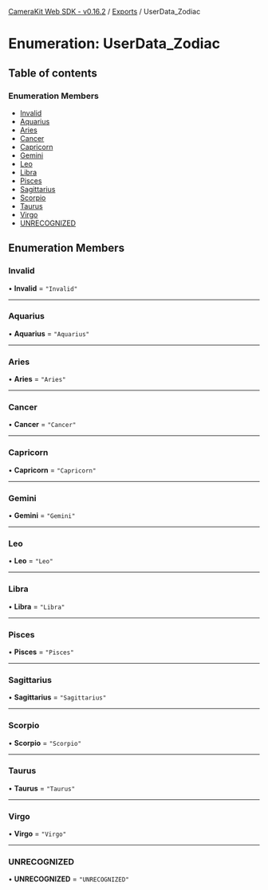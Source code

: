 [CameraKit Web SDK - v0.16.2](../README.md) / [Exports](../modules.md) / UserData\_Zodiac

# Enumeration: UserData\_Zodiac

## Table of contents

### Enumeration Members

- [Invalid](UserData_Zodiac.md#invalid)
- [Aquarius](UserData_Zodiac.md#aquarius)
- [Aries](UserData_Zodiac.md#aries)
- [Cancer](UserData_Zodiac.md#cancer)
- [Capricorn](UserData_Zodiac.md#capricorn)
- [Gemini](UserData_Zodiac.md#gemini)
- [Leo](UserData_Zodiac.md#leo)
- [Libra](UserData_Zodiac.md#libra)
- [Pisces](UserData_Zodiac.md#pisces)
- [Sagittarius](UserData_Zodiac.md#sagittarius)
- [Scorpio](UserData_Zodiac.md#scorpio)
- [Taurus](UserData_Zodiac.md#taurus)
- [Virgo](UserData_Zodiac.md#virgo)
- [UNRECOGNIZED](UserData_Zodiac.md#unrecognized)

## Enumeration Members

### Invalid

• **Invalid** = ``"Invalid"``

___

### Aquarius

• **Aquarius** = ``"Aquarius"``

___

### Aries

• **Aries** = ``"Aries"``

___

### Cancer

• **Cancer** = ``"Cancer"``

___

### Capricorn

• **Capricorn** = ``"Capricorn"``

___

### Gemini

• **Gemini** = ``"Gemini"``

___

### Leo

• **Leo** = ``"Leo"``

___

### Libra

• **Libra** = ``"Libra"``

___

### Pisces

• **Pisces** = ``"Pisces"``

___

### Sagittarius

• **Sagittarius** = ``"Sagittarius"``

___

### Scorpio

• **Scorpio** = ``"Scorpio"``

___

### Taurus

• **Taurus** = ``"Taurus"``

___

### Virgo

• **Virgo** = ``"Virgo"``

___

### UNRECOGNIZED

• **UNRECOGNIZED** = ``"UNRECOGNIZED"``

